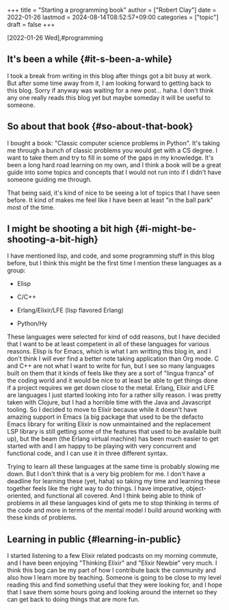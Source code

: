 +++
title = "Starting a programming book"
author = ["Robert Clay"]
date = 2022-01-26
lastmod = 2024-08-14T08:52:57+09:00
categories = ["topic"]
draft = false
+++

<span class="timestamp-wrapper"><span class="timestamp">[2022-01-26 Wed]</span></span>,#programming


## It's been a while {#it-s-been-a-while}

I took a break from writing in this blog after things got a bit busy at work.
But after some time away from it, I am looking forward to getting back to this
blog. Sorry if anyway was waiting for a new post... haha. I don't think any one
really reads this blog yet but maybe someday it will be useful to someone.


## So about that book {#so-about-that-book}

I bought a book: "Classic computer science problems in Python". It's taking me
through a bunch of classic problems you would get with a CS degree. I want to
take them and try to fill in some of the gaps in my knowledge. It's been a long
hard road learning on my own, and I think a book will be a great guide into some
topics and concepts that I would not run into if I didn't have someone guiding
me through.

That being said, it's kind of nice to be seeing a lot of topics that I have seen
before. It kind of makes me feel like I have been at least "in the ball park"
most of the time.


## I might be shooting a bit high {#i-might-be-shooting-a-bit-high}

I have mentioned lisp, and code, and some programming stuff in this blog before,
but I think this might be the first time I mention these languages as a group:

-   Elisp

-   C/C++

-   Erlang/Elixir/LFE (lisp flavored Erlang)

-   Python/Hy

These languages were selected for kind of odd reasons, but I have decided that I
want to be at least competent in all of these languages for various reasons.
Elisp is for Emacs, which is what I am writting this blog in, and I don't think
I will ever find a better note taking application than Org mode. C and C++ are
not what I want to write for fun, but I see so many languages built on them that
it kinds of feels like they are a sort of "lingua franca" of the coding world
and it would be nice to at least be able to get things done if a project
requires we get down close to the metal. Erlang, Elixir and LFE are languages
I just started looking into for a rather silly reason. I was pretty taken with
Clojure, but I had a horrible time with the Java and Javascript tooling. So I
decided to move to Elixir because while it doesn't have amazing support in
Emacs (a big package that used to be the defacto Emacs library for writing
Elixir is now unmaintained and the replacement LSP library is still getting some
of the features that used to be available built up), but the beam (the Erlang
virtual machine) has been much easier to get started with and I am happy to be
playing with very concurrent and functional code, and I can use it in three
different syntax.

Trying to learn all these languages at the same time is probably slowing me
down. But I don't think that is a very big problem for me. I don't have a
deadline for learning these (yet, haha) so taking my time and learning these
together feels like the right way to do things. I have imperative,
object-oriented, and functional all covered. And I think being able to think of
problems in all these languages kind of gets me to stop thinking in terms of the
code and more in terms of the mental model I build around working with these
kinds of problems.


## Learning in public {#learning-in-public}

I started listening to a few Elixir related podcasts on my morning commute, and
I have been enjoying "Thinking Elixir" and "Elixir Newbie" very much. I think
this bog can be my part of how I contribute back the community and also how I
learn more by teaching. Someone is going to be close to my level reading this
and find something useful that they were looking for, and I hope that I save
them some hours going and looking around the internet so they can get back to
doing things that are more fun.
